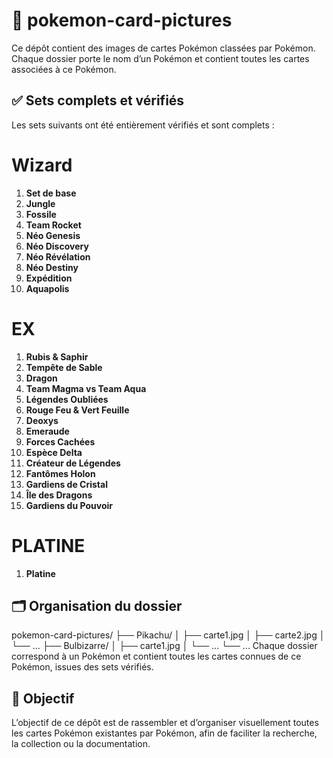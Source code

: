 # 📁 pokemon-card-pictures

Ce dépôt contient des images de cartes Pokémon classées par Pokémon.  
Chaque dossier porte le nom d’un Pokémon et contient toutes les cartes associées à ce Pokémon.

## ✅ Sets complets et vérifiés

Les sets suivants ont été entièrement vérifiés et sont complets :

# Wizard

1. **Set de base**
2. **Jungle**
3. **Fossile**
4. **Team Rocket**
5. **Néo Genesis**
6. **Néo Discovery**
6. **Néo Révélation**
7. **Néo Destiny**
8. **Expédition**
9. **Aquapolis**

# EX

1. **Rubis & Saphir**
2. **Tempête de Sable**
3. **Dragon**
4. **Team Magma vs Team Aqua**
5. **Légendes Oubliées**
6. **Rouge Feu & Vert Feuille**
7. **Deoxys**
8. **Emeraude**
9. **Forces Cachées**
10. **Espèce Delta**
11. **Créateur de Légendes**
12. **Fantômes Holon**
13. **Gardiens de Cristal**
14. **Île des Dragons**
15. **Gardiens du Pouvoir**

# PLATINE

1. **Platine**

## 🗂️ Organisation du dossier

pokemon-card-pictures/
├── Pikachu/
│   ├── carte1.jpg
│   ├── carte2.jpg
│   └── ...
├── Bulbizarre/
│   ├── carte1.jpg
│   └── ...
└── ...
Chaque dossier correspond à un Pokémon et contient toutes les cartes connues de ce Pokémon, issues des sets vérifiés.

## 📝 Objectif

L’objectif de ce dépôt est de rassembler et d’organiser visuellement toutes les cartes Pokémon existantes par Pokémon, afin de faciliter la recherche, la collection ou la documentation.